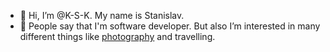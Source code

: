 - 👋 Hi, I’m @K-S-K. My name is Stanislav.
- 👀 People say that I'm software developer. But also I’m interested in many different things like [photography](https://www.instagram.com/stanislaw.kiselevskii/) and travelling.


<!---
- 🌱 I’m currently learning [photography](https://www.instagram.com/stanislaw.kiselevskii/)
- 💞️ I’m looking to collaborate on ...
- 📫 How to reach me ...
--->

<!---
K-S-K/K-S-K is a ✨ special ✨ repository because its `README.md` (this file) appears on your GitHub profile.
You can click the Preview link to take a look at your changes.
--->
